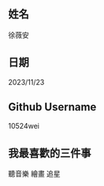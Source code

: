 姓名
----
徐薇安

日期
----
2023/11/23

Github Username
---------------
10524wei

我最喜歡的三件事
---------------
聽音樂 繪畫 追星
